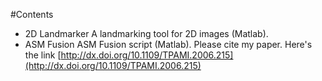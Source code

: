 #Contents
- 2D Landmarker	A landmarking tool for 2D images (Matlab).
- ASM Fusion	ASM Fusion script (Matlab). Please cite my paper. Here's the link 
[http://dx.doi.org/10.1109/TPAMI.2006.215](http://dx.doi.org/10.1109/TPAMI.2006.215)
